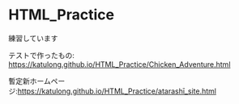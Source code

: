 # HTML_Practice
練習しています

テストで作ったもの: https://katulong.github.io/HTML_Practice/Chicken_Adventure.html

暫定新ホームページ:https://katulong.github.io/HTML_Practice/atarashī_site.html
